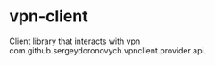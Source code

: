 # vpn-client
Client library that interacts with vpn com.github.sergeydoronovych.vpnclient.provider api.
